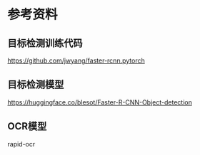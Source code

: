 # 参考资料

## 目标检测训练代码
https://github.com/jwyang/faster-rcnn.pytorch

## 目标检测模型
https://huggingface.co/blesot/Faster-R-CNN-Object-detection

## OCR模型
rapid-ocr
